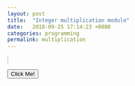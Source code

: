 ```yaml
---
layout: post
title:  "Integer multiplication modulo"
date:   2018-09-25 17:14:23 +0800
categories: programming 
permalink: multiplication
---
```




<canvas id="myCanvas" width="100" height="700" style="border:1px solid #d3d3d3;">
</canvas>

<script>

function getPointsOnCircle(c, r, n){
    let points = [];
    for(let i=0; i<n; i++){
        let theta = 2*Math.PI/n;
        points.push({x:r*Math.sin(i*theta) + c.x, y:r*Math.cos(i*theta) + c.y});
    }
    return points;
}

function drawLine(ctx, p1, p2){
    ctx.beginPath();
    ctx.moveTo(p1.x, p1.y);
    ctx.lineTo(p2.x, p2.y);
    ctx.stroke();
}

function drawCircle(ctx, c, r){
    ctx.beginPath();
    ctx.arc(c.x, c.y, r, 0, 2 * Math.PI);
    ctx.stroke();
} 

function Update(width, n, m){

    var c = document.getElementById("myCanvas");
    c.width = width;
    c.height = width;
    var ctx = c.getContext("2d");
    ctx.lineWidth = 0.5;
    let centre = {x:width/2, y:width/2};
    let radius = width/2;
    //let n = 301;
    //let m = 4;
    
    drawCircle(ctx, centre, radius);
    let circlePoints = getPointsOnCircle(centre, radius, n);
    for(let i=0; i<n; i++){
        let j = (i*m)%n;
        drawLine(ctx, circlePoints[i], circlePoints[j]);
    }
}

Update(100, 10, 2);

</script>

<button type="button" onclick="Update(200, 15, 7)">Click Me!</button>


